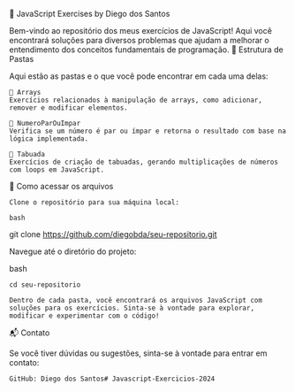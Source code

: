 🚀 JavaScript Exercises by Diego dos Santos

Bem-vindo ao repositório dos meus exercícios de JavaScript! Aqui você encontrará soluções para diversos problemas que ajudam a melhorar o entendimento dos conceitos fundamentais de programação.
📁 Estrutura de Pastas

Aqui estão as pastas e o que você pode encontrar em cada uma delas:

    📂 Arrays
    Exercícios relacionados à manipulação de arrays, como adicionar, remover e modificar elementos.

    📂 NumeroParOuImpar
    Verifica se um número é par ou ímpar e retorna o resultado com base na lógica implementada.

    📂 Tabuada
    Exercícios de criação de tabuadas, gerando multiplicações de números com loops em JavaScript.

🚀 Como acessar os arquivos

    Clone o repositório para sua máquina local:

    bash

git clone https://github.com/diegobda/seu-repositorio.git

Navegue até o diretório do projeto:

bash

    cd seu-repositorio

    Dentro de cada pasta, você encontrará os arquivos JavaScript com soluções para os exercícios. Sinta-se à vontade para explorar, modificar e experimentar com o código!

📬 Contato

Se você tiver dúvidas ou sugestões, sinta-se à vontade para entrar em contato:

    GitHub: Diego dos Santos# Javascript-Exercicios-2024
